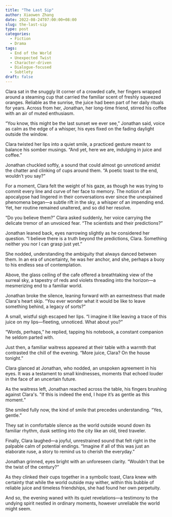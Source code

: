 ```yaml
---
title: "The Last Sip"
author: Xiaowen Zhang
date: 2022-08-24T07:00:00+08:00
slug: the-last-sip
type: post
categories:
  - Fiction
  - Drama
tags:
  - End of the World
  - Unexpected Twist
  - Character-driven
  - Dialogue-focused
  - Subtlety
draft: false
---
```


Clara sat in the snuggly lit corner of a crowded cafe, her fingers wrapped around a steaming cup that carried the familiar scent of freshly squeezed oranges. Reliable as the sunrise, the juice had been part of her daily rituals for years. Across from her, Jonathan, her long-time friend, stirred his coffee with an air of muted enthusiasm. 

“You know, this might be the last sunset we ever see,” Jonathan said, voice as calm as the edge of a whisper, his eyes fixed on the fading daylight outside the window.

Clara twisted her lips into a quiet smile, a practiced gesture meant to balance his somber musings. “And yet, here we are, indulging in juice and coffee.”

Jonathan chuckled softly, a sound that could almost go unnoticed amidst the chatter and clinking of cups around them. “A poetic toast to the end, wouldn’t you say?”

For a moment, Clara felt the weight of his gaze, as though he was trying to commit every line and curve of her face to memory. The notion of an apocalypse had lingered in their conversations ever since the unexplained phenomena began—a subtle rift in the sky, a whisper of an impending end. Yet, her routine remained unaltered, and so did her resolve.

“Do you believe them?” Clara asked suddenly, her voice carrying the delicate tremor of an unvoiced fear. “The scientists and their predictions?”

Jonathan leaned back, eyes narrowing slightly as he considered her question. “I believe there is a truth beyond the predictions, Clara. Something neither you nor I can grasp just yet.”

She nodded, understanding the ambiguity that always danced between them. In an era of uncertainty, he was her anchor, and she, perhaps a buoy to his endless sea of contemplation.

Above, the glass ceiling of the cafe offered a breathtaking view of the surreal sky, a tapestry of reds and violets threading into the horizon—a mesmerizing end to a familiar world.

Jonathan broke the silence, leaning forward with an earnestness that made Clara's heart skip. “You ever wonder what it would be like to leave something behind, a legacy of sorts?”

A small, wistful sigh escaped her lips. “I imagine it like leaving a trace of this juice on my lips—fleeting, unnoticed. What about you?”

“Words, perhaps,” he replied, tapping his notebook, a constant companion he seldom parted with.

Just then, a familiar waitress appeared at their table with a warmth that contrasted the chill of the evening. “More juice, Clara? On the house tonight.”

Clara glanced at Jonathan, who nodded, an unspoken agreement in his eyes. It was a testament to small kindnesses, moments that echoed louder in the face of an uncertain future.

As the waitress left, Jonathan reached across the table, his fingers brushing against Clara's. "If this is indeed the end, I hope it’s as gentle as this moment.”

She smiled fully now, the kind of smile that precedes understanding. “Yes, gentle.” 

They sat in comfortable silence as the world outside wound down its familiar rhythm, dusk settling into the city like an old, tired traveler. 

Finally, Clara laughed—a joyful, unrestrained sound that felt right in the palpable calm of potential endings. “Imagine if all of this was just an elaborate ruse, a story to remind us to cherish the everyday.”

Jonathan grinned, eyes bright with an unforeseen clarity. “Wouldn't that be the twist of the century?”

As they clinked their cups together in a symbolic toast, Clara knew with certainty that while the world outside may wither, within this bubble of reliable juice and timeless friendships, she had found her own perpetuity.

And so, the evening waned with its quiet revelations—a testimony to the undying spirit nestled in ordinary moments, however unreliable the world might seem.